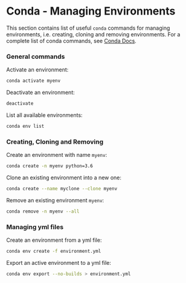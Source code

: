 # Conda - Managing Environments

This section contains list of useful `conda` commands for managing environments, 
i.e. creating, cloning and removing environments. 
For a complete list of conda commands, see [Conda Docs](https://docs.conda.io/projects/conda/en/latest/user-guide/tasks/manage-environments.html).

### General commands
Activate an environment:
```bash
conda activate myenv
```

Deactivate an environment:
```bash
deactivate
```

List all available environments: 
```bash
conda env list
```

### Creating, Cloning and Removing
Create an environment with name `myenv`:
```bash
conda create -n myenv python=3.6
```

Clone an existing environment into a new one:
```bash
conda create --name myclone --clone myenv
```

Remove an existing environment `myenv`:
```bash
conda remove -n myenv --all
```

### Managing yml files
Create an environment from a yml file:
```bash
conda env create -f environment.yml
```

Export an active environment to a yml file:
```bash
conda env export --no-builds > environment.yml
```
